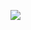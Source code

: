  <a href="mailto:wagnerlima0910@gmail.com" target="_blank"><img src="https://img.shields.io/static/v1?label=gmail&message=wagnerlima0910@gmail.com&color=7159c1&style=social&logo=GMAIL"/></a>
  



<!--
**wagnerlim/wagnerlim** is a ✨ _special_ ✨ repository because its `README.md` (this file) appears on your GitHub profile.

